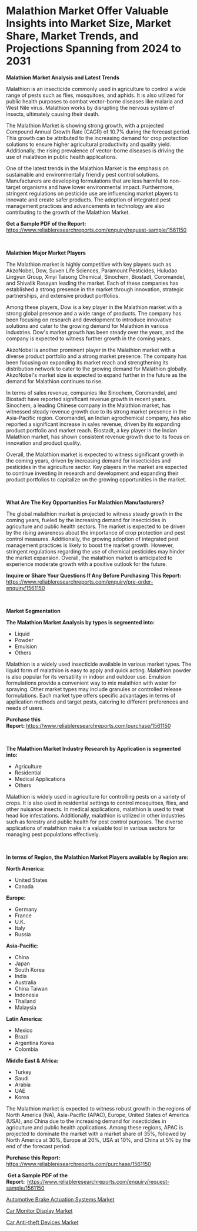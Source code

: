 <p><h1>Malathion Market Offer Valuable Insights into Market Size, Market Share, Market Trends, and Projections Spanning from 2024 to 2031</h1></p><p><strong>Malathion Market Analysis and Latest Trends</strong></p>
<p><p>Malathion is an insecticide commonly used in agriculture to control a wide range of pests such as flies, mosquitoes, and aphids. It is also utilized for public health purposes to combat vector-borne diseases like malaria and West Nile virus. Malathion works by disrupting the nervous system of insects, ultimately causing their death.</p><p>The Malathion Market is showing strong growth, with a projected Compound Annual Growth Rate (CAGR) of 10.7% during the forecast period. This growth can be attributed to the increasing demand for crop protection solutions to ensure higher agricultural productivity and quality yield. Additionally, the rising prevalence of vector-borne diseases is driving the use of malathion in public health applications.</p><p>One of the latest trends in the Malathion Market is the emphasis on sustainable and environmentally friendly pest control solutions. Manufacturers are developing formulations that are less harmful to non-target organisms and have lower environmental impact. Furthermore, stringent regulations on pesticide use are influencing market players to innovate and create safer products. The adoption of integrated pest management practices and advancements in technology are also contributing to the growth of the Malathion Market.</p></p>
<p><strong>Get a Sample PDF of the Report:&nbsp;</strong> <a href="https://www.reliableresearchreports.com/enquiry/request-sample/1561150">https://www.reliableresearchreports.com/enquiry/request-sample/1561150</a></p>
<p>&nbsp;</p>
<p><strong>Malathion Major Market Players</strong></p>
<p><p>The Malathion market is highly competitive with key players such as AkzoNobel, Dow, Suven Life Sciences, Paramount Pesticides, Huludao Lingyun Group, Xinyi Taisong Chemical, Sinochem, Biostadt, Coromandel, and Shivalik Rasayan leading the market. Each of these companies has established a strong presence in the market through innovation, strategic partnerships, and extensive product portfolios.</p><p>Among these players, Dow is a key player in the Malathion market with a strong global presence and a wide range of products. The company has been focusing on research and development to introduce innovative solutions and cater to the growing demand for Malathion in various industries. Dow's market growth has been steady over the years, and the company is expected to witness further growth in the coming years.</p><p>AkzoNobel is another prominent player in the Malathion market with a diverse product portfolio and a strong market presence. The company has been focusing on expanding its market reach and strengthening its distribution network to cater to the growing demand for Malathion globally. AkzoNobel's market size is expected to expand further in the future as the demand for Malathion continues to rise.</p><p>In terms of sales revenue, companies like Sinochem, Coromandel, and Biostadt have reported significant revenue growth in recent years. Sinochem, a leading Chinese company in the Malathion market, has witnessed steady revenue growth due to its strong market presence in the Asia-Pacific region. Coromandel, an Indian agrochemical company, has also reported a significant increase in sales revenue, driven by its expanding product portfolio and market reach. Biostadt, a key player in the Indian Malathion market, has shown consistent revenue growth due to its focus on innovation and product quality.</p><p>Overall, the Malathion market is expected to witness significant growth in the coming years, driven by increasing demand for insecticides and pesticides in the agriculture sector. Key players in the market are expected to continue investing in research and development and expanding their product portfolios to capitalize on the growing opportunities in the market.</p></p>
<p>&nbsp;</p>
<p><strong>What Are The Key Opportunities For Malathion Manufacturers?</strong></p>
<p><p>The global malathion market is projected to witness steady growth in the coming years, fueled by the increasing demand for insecticides in agriculture and public health sectors. The market is expected to be driven by the rising awareness about the importance of crop protection and pest control measures. Additionally, the growing adoption of integrated pest management practices is likely to boost the market growth. However, stringent regulations regarding the use of chemical pesticides may hinder the market expansion. Overall, the malathion market is anticipated to experience moderate growth with a positive outlook for the future.</p></p>
<p><strong>Inquire or Share Your Questions If Any Before Purchasing This Report:</strong> <a href="https://www.reliableresearchreports.com/enquiry/pre-order-enquiry/1561150">https://www.reliableresearchreports.com/enquiry/pre-order-enquiry/1561150</a></p>
<p>&nbsp;</p>
<p><strong>Market Segmentation</strong></p>
<p><strong>The Malathion Market Analysis by types is segmented into:</strong></p>
<p><ul><li>Liquid</li><li>Powder</li><li>Emulsion</li><li>Others</li></ul></p>
<p><p>Malathion is a widely used insecticide available in various market types. The liquid form of malathion is easy to apply and quick acting. Malathion powder is also popular for its versatility in indoor and outdoor use. Emulsion formulations provide a convenient way to mix malathion with water for spraying. Other market types may include granules or controlled release formulations. Each market type offers specific advantages in terms of application methods and target pests, catering to different preferences and needs of users.</p></p>
<p><strong>Purchase this Report:&nbsp;</strong><a href="https://www.reliableresearchreports.com/purchase/1561150">https://www.reliableresearchreports.com/purchase/1561150</a></p>
<p>&nbsp;</p>
<p><strong>The Malathion Market Industry Research by Application is segmented into:</strong></p>
<p><ul><li>Agriculture</li><li>Residential</li><li>Medical Applications</li><li>Others</li></ul></p>
<p><p>Malathion is widely used in agriculture for controlling pests on a variety of crops. It is also used in residential settings to control mosquitoes, flies, and other nuisance insects. In medical applications, malathion is used to treat head lice infestations. Additionally, malathion is utilized in other industries such as forestry and public health for pest control purposes. The diverse applications of malathion make it a valuable tool in various sectors for managing pest populations effectively.</p></p>
<p>&nbsp;</p>
<p><strong>In terms of Region, the Malathion Market Players available by Region are:</strong></p>
<p>
    <p> <strong> North America: </strong>
        <ul>
            <li>United States</li>
            <li>Canada</li>
        </ul>
        </p> 
    <p> <strong> Europe: </strong>
        <ul>
            <li>Germany</li>
            <li>France</li>
            <li>U.K.</li>
            <li>Italy</li>
            <li>Russia</li>
        </ul>
        </p> 
    <p> <strong> Asia-Pacific: </strong>
        <ul>
            <li>China</li>
            <li>Japan</li>
            <li>South Korea</li>
            <li>India</li>
            <li>Australia</li>
            <li>China Taiwan</li>
            <li>Indonesia</li>
            <li>Thailand</li>
            <li>Malaysia</li>
        </ul>
        </p> 
    <p> <strong> Latin America: </strong>
        <ul>
            <li>Mexico</li>
            <li>Brazil</li>
            <li>Argentina Korea</li>
            <li>Colombia</li>
        </ul>
        </p> 
    <p> <strong> Middle East & Africa: </strong>
        <ul>
            <li>Turkey</li>
            <li>Saudi</li>
            <li>Arabia</li>
            <li>UAE</li>
            <li>Korea</li>
        </ul>
    </p>
    </p>
<p><p>The Malathion market is expected to witness robust growth in the regions of North America (NA), Asia-Pacific (APAC), Europe, United States of America (USA), and China due to the increasing demand for insecticides in agriculture and public health applications. Among these regions, APAC is projected to dominate the market with a market share of 35%, followed by North America at 30%, Europe at 20%, USA at 10%, and China at 5% by the end of the forecast period.</p></p>
<p><strong>Purchase this Report: </strong><a href="https://www.reliableresearchreports.com/purchase/1561150">https://www.reliableresearchreports.com/purchase/1561150</a></p>
<p>&nbsp;<strong>Get a Sample PDF of the Report:&nbsp;&nbsp;</strong><a href="https://www.reliableresearchreports.com/enquiry/request-sample/1561150">https://www.reliableresearchreports.com/enquiry/request-sample/1561150</a></p>
<p><strong></strong></p>
<p><p><a href="https://view.publitas.com/reportprime-1/automotive-brake-actuation-systems-market-size-market-share-and-global-market-analysis-report-2023-2030/">Automotive Brake Actuation Systems Market</a></p><p><a href="https://view.publitas.com/reportprime-1/car-monitor-display-market-size-market-share-and-global-market-analysis-report-2023-2030/">Car Monitor Display Market</a></p><p><a href="https://view.publitas.com/reportprime-1/car-anti-theft-devices-market-provides-detailed-segmentation-of-this-market-based-on-type-application-and-region-and-forecast-for-the-period-from-2023-2030/">Car Anti-theft Devices Market</a></p></p>